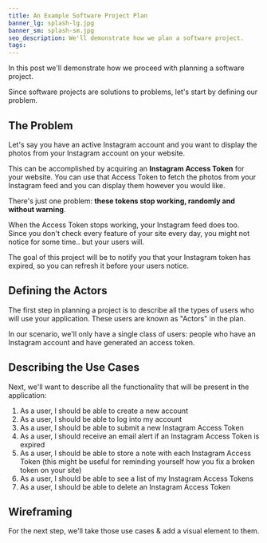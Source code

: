 ```yaml
---
title: An Example Software Project Plan
banner_lg: splash-lg.jpg
banner_sm: splash-sm.jpg
seo_description: We'll demonstrate how we plan a software project.
tags:
---
```


In this post we'll demonstrate how we proceed with planning a software project. 

Since software projects are solutions to problems, let's start by defining our problem.


## The Problem

Let's say you have an active Instagram account and you want to display the photos from your Instagram account on your website.

This can be accomplished by acquiring an **Instagram Access Token** for your website. You can use that Access Token to fetch the photos from your Instagram feed and you can display them however you would like.

There's just one problem: **these tokens stop working, randomly and without warning**.

When the Access Token stops working, your Instagram feed does too.  Since you don't check every feature of your site every day, you might not notice for some time.. but your users will.

The goal of this project will be to notify you that your Instagram token has expired, so you can refresh it before your users notice.


## Defining the Actors

The first step in planning a project is to describe all the types of users who will use your application.  These users are known as "Actors" in the plan.

In our scenario, we'll only have a single class of users: people who have an Instagram account and have generated an access token.


## Describing the Use Cases

Next, we'll want to describe all the functionality that will be present in the application:

1. As a user, I should be able to create a new account
1. As a user, I should be able to log into my account
1. As a user, I should be able to submit a new Instagram Access Token
1. As a user, I should receive an email alert if an Instagram Access Token is expired
1. As a user, I should be able to store a note with each Instagram Access Token (this might be useful for reminding yourself how you fix a broken token on your site)
1. As a user, I should be able to see a list of my Instagram Access Tokens
1. As a user, I should be able to delete an Instagram Access Token


## Wireframing

For the next step, we'll take those use cases & add a visual element to them.

